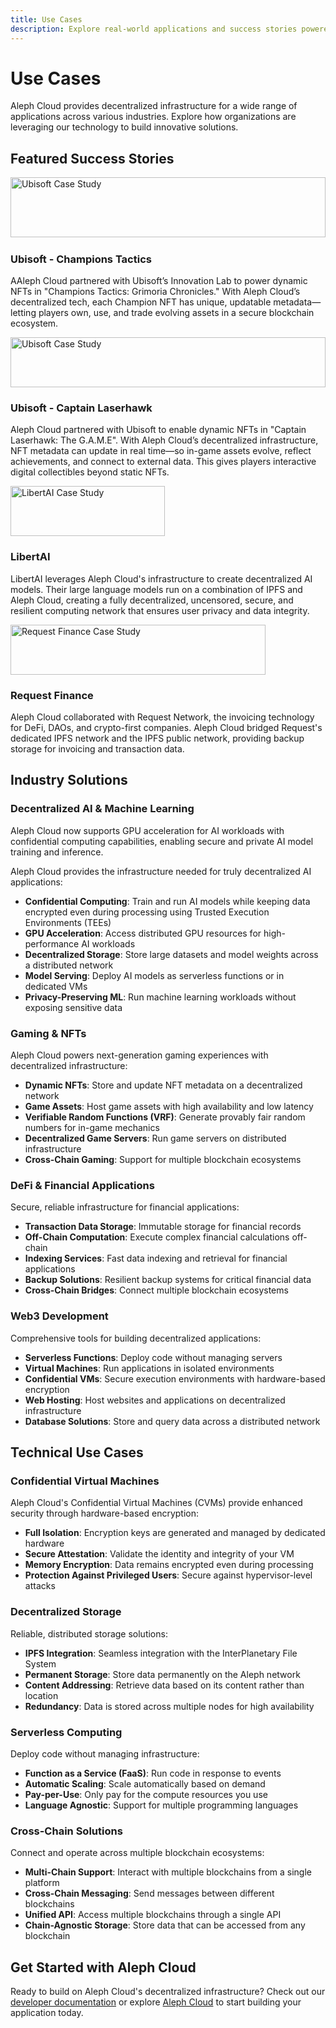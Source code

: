 ```yaml
---
title: Use Cases
description: Explore real-world applications and success stories powered by Aleph Cloud's decentralized infrastructure
---
```


# Use Cases

Aleph Cloud provides decentralized infrastructure for a wide range of applications across various industries. Explore how organizations are leveraging our technology to build innovative solutions.

## Featured Success Stories

<div class="vp-card-container">
  <div class="vp-card">
    <div class="vp-card-image">
      <img src="/assets/images/logos/champion-tactics-image.png" alt="Ubisoft Case Study" style="width: 100%; height: 6rem; margin-bottom: .1rem;" />
    </div>
    <div class="vp-card-content">
      <h3>Ubisoft - Champions Tactics</h3>
      <p>AAleph Cloud partnered with Ubisoft’s Innovation Lab to power dynamic NFTs in "Champions Tactics: Grimoria Chronicles." With Aleph Cloud’s decentralized tech, each Champion NFT has unique, updatable metadata—letting players own, use, and trade evolving assets in a secure blockchain ecosystem.</p>
      <ActionButtons>
        <ActionButton theme="alt" text="Learn more →" link="https://aleph.cloud/blog/articles/champions-tactics-aleph-vrf/" />
      </ActionButtons>
    </div>
  </div>

  <div class="vp-card">
    <div class="vp-card-image">
      <img src="/assets/images/logos/captain-laserhawk-logo.png" alt="Ubisoft Case Study" style="width: 100%; height: 5rem;" />
    </div>
    <div class="vp-card-content">
      <h3>Ubisoft - Captain Laserhawk</h3>
      <p>Aleph Cloud partnered with Ubisoft to enable dynamic NFTs in "Captain Laserhawk: The G.A.M.E". With Aleph Cloud’s decentralized infrastructure, NFT metadata can update in real time—so in-game assets evolve, reflect achievements, and connect to external data. This gives players interactive digital collectibles beyond static NFTs.</p>
      <ActionButtons>
        <ActionButton theme="alt" text="Learn more →" link="https://aleph.cloud/blog/articles/ubisoft-captain-laserhawk-dynamic-nfts/" />
      </ActionButtons>
    </div>
  </div>

  <div class="vp-card">
    <div class="vp-card-image">
      <img src="/assets/images/logos/libertai-logo.svg" alt="LibertAI Case Study" style="width: 70%; height: 5rem;" />
    </div>
    <div class="vp-card-content">
      <h3>LibertAI</h3>
      <p>LibertAI leverages Aleph Cloud's infrastructure to create decentralized AI models. Their large language models run on a combination of IPFS and Aleph Cloud, creating a fully decentralized, uncensored, secure, and resilient computing network that ensures user privacy and data integrity.</p>
      <ActionButtons>
        <ActionButton theme="alt" text="Explore the future of AI →" link="https://libertai.io/" />
      </ActionButtons>
    </div>
  </div>

  <div class="vp-card">
    <div class="vp-card-image">
      <img src="/assets/images/logos/request-finance-logo.png" alt="Request Finance Case Study" style="width: 90%; height: 5rem;"/>
    </div>
    <div class="vp-card-content">
      <h3>Request Finance</h3>
      <p>Aleph Cloud collaborated with Request Network, the invoicing technology for DeFi, DAOs, and crypto-first companies. Aleph Cloud bridged Request's dedicated IPFS network and the IPFS public network, providing backup storage for invoicing and transaction data.</p>
      <ActionButtons>
        <ActionButton theme="alt" text="Read the case study →" link="https://medium.com/aleph-im/aleph-im-partners-with-request-network-to-expand-their-decentralized-storage-of-invoicing-data-on-359bbb2d3a0c" />
      </ActionButtons>
    </div>
  </div>
</div>

## Industry Solutions

### Decentralized AI & Machine Learning

<div class="custom-block warning">
  <p>Aleph Cloud now supports GPU acceleration for AI workloads with confidential computing capabilities, enabling secure and private AI model training and inference.</p>
</div>

Aleph Cloud provides the infrastructure needed for truly decentralized AI applications:

- **Confidential Computing**: Train and run AI models while keeping data encrypted even during processing using Trusted Execution Environments (TEEs)
- **GPU Acceleration**: Access distributed GPU resources for high-performance AI workloads
- **Decentralized Storage**: Store large datasets and model weights across a distributed network
- **Model Serving**: Deploy AI models as serverless functions or in dedicated VMs
- **Privacy-Preserving ML**: Run machine learning workloads without exposing sensitive data

### Gaming & NFTs

Aleph Cloud powers next-generation gaming experiences with decentralized infrastructure:

- **Dynamic NFTs**: Store and update NFT metadata on a decentralized network
- **Game Assets**: Host game assets with high availability and low latency
- **Verifiable Random Functions (VRF)**: Generate provably fair random numbers for in-game mechanics
- **Decentralized Game Servers**: Run game servers on distributed infrastructure
- **Cross-Chain Gaming**: Support for multiple blockchain ecosystems

### DeFi & Financial Applications

Secure, reliable infrastructure for financial applications:

- **Transaction Data Storage**: Immutable storage for financial records
- **Off-Chain Computation**: Execute complex financial calculations off-chain
- **Indexing Services**: Fast data indexing and retrieval for financial applications
- **Backup Solutions**: Resilient backup systems for critical financial data
- **Cross-Chain Bridges**: Connect multiple blockchain ecosystems

### Web3 Development

Comprehensive tools for building decentralized applications:

- **Serverless Functions**: Deploy code without managing servers
- **Virtual Machines**: Run applications in isolated environments
- **Confidential VMs**: Secure execution environments with hardware-based encryption
- **Web Hosting**: Host websites and applications on decentralized infrastructure
- **Database Solutions**: Store and query data across a distributed network

## Technical Use Cases

### Confidential Virtual Machines

Aleph Cloud's Confidential Virtual Machines (CVMs) provide enhanced security through hardware-based encryption:

- **Full Isolation**: Encryption keys are generated and managed by dedicated hardware
- **Secure Attestation**: Validate the identity and integrity of your VM
- **Memory Encryption**: Data remains encrypted even during processing
- **Protection Against Privileged Users**: Secure against hypervisor-level attacks

### Decentralized Storage

Reliable, distributed storage solutions:

- **IPFS Integration**: Seamless integration with the InterPlanetary File System
- **Permanent Storage**: Store data permanently on the Aleph network
- **Content Addressing**: Retrieve data based on its content rather than location
- **Redundancy**: Data is stored across multiple nodes for high availability

### Serverless Computing

Deploy code without managing infrastructure:

- **Function as a Service (FaaS)**: Run code in response to events
- **Automatic Scaling**: Scale automatically based on demand
- **Pay-per-Use**: Only pay for the compute resources you use
- **Language Agnostic**: Support for multiple programming languages

### Cross-Chain Solutions

Connect and operate across multiple blockchain ecosystems:

- **Multi-Chain Support**: Interact with multiple blockchains from a single platform
- **Cross-Chain Messaging**: Send messages between different blockchains
- **Unified API**: Access multiple blockchains through a single API
- **Chain-Agnostic Storage**: Store data that can be accessed from any blockchain

## Get Started with Aleph Cloud

Ready to build on Aleph Cloud's decentralized infrastructure? Check out our [developer documentation](/devhub/) or explore [Aleph Cloud](https://app.aleph.cloud/) to start building your application today.

